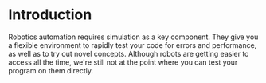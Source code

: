 # Introduction

Robotics automation requires simulation as a key component. They give you a flexible environment to rapidly test your code for errors and performance, as well as to try out novel concepts.
Although robots are getting easier to access all the time, we're still not at the point where you can test your program on them directly.